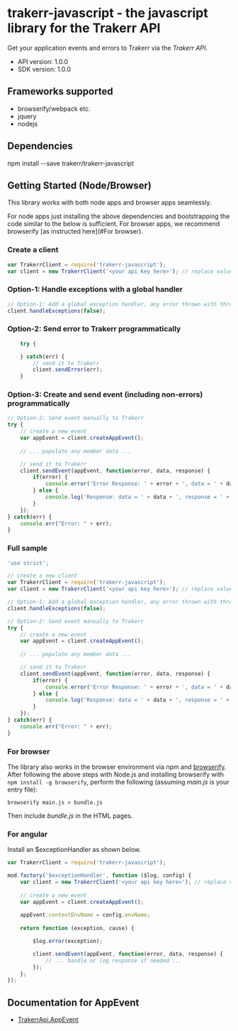 # trakerr-javascript - the javascript library for the Trakerr API

Get your application events and errors to Trakerr via the *Trakerr API*.

- API version: 1.0.0
- SDK version: 1.0.0

## Frameworks supported
- browserify/webpack etc.
- jquery 
- nodejs

## Dependencies
npm install --save trakerr/trakerr-javascript

## Getting Started (Node/Browser)

This library works with both node apps and browser apps seamlessly. 

For node apps just installing the above dependencies and bootstrapping the code similar to the below is sufficient. For browser apps, we recommend browserify [as instructed here](#For browser).

### Create a client
```javascript
var TrakerrClient = require('trakerr-javascript');
var client = new TrakerrClient('<your api key here>'); // replace value within quotes with your API key instead
```

### Option-1: Handle exceptions with a global handler
```javascript
// Option-1: Add a global exception handler, any error thrown with throw new Error('...'); will now be sent to Trakerr
client.handleExceptions(false);
```

### Option-2: Send error to Trakerr programmatically

```javascript
    try {

    } catch(err) {
        // send it to Trakerr
        client.sendError(err);
    }
```

### Option-3: Create and send event (including non-errors) programmatically
```javascript
// Option-2: Send event manually to Trakerr
try {
    // create a new event
    var appEvent = client.createAppEvent();
    
    // ... populate any member data ...

    // send it to Trakerr
    client.sendEvent(appEvent, function(error, data, response) {
        if(error) {
            console.error('Error Response: ' + error + ', data = ' + data + ', response = ' + JSON.stringify(response));
        } else {
            console.log('Response: data = ' + data + ', response = ' + JSON.stringify(response));
        }
    });
} catch(err) {
    console.err("Error: " + err);
}
```

### Full sample
```javascript
'use strict';

// create a new client
var TrakerrClient = require('trakerr-javascript');
var client = new TrakerrClient('<your api key here>'); // replace value within quotes with your API key instead

// Option-1: Add a global exception handler, any error thrown with throw new Error('...'); will now be sent to Trakerr
client.handleExceptions(false);

// Option-2: Send event manually to Trakerr
try {
    // create a new event
    var appEvent = client.createAppEvent();
    
    // ... populate any member data ...

    // send it to Trakerr
    client.sendEvent(appEvent, function(error, data, response) {
        if(error) {
            console.error('Error Response: ' + error + ', data = ' + data + ', response = ' + JSON.stringify(response));
        } else {
            console.log('Response: data = ' + data + ', response = ' + JSON.stringify(response));
        }
    });
} catch(err) {
    console.err("Error: " + err);
}
```

### For browser

The library also works in the browser environment via npm and [browserify](http://browserify.org/). After following
the above steps with Node.js and installing browserify with `npm install -g browserify`,
perform the following (assuming *main.js* is your entry file):

```shell
browserify main.js > bundle.js
```

Then include *bundle.js* in the HTML pages.

### For angular

Install an $exceptionHandler as shown below.

```javascript
var TrakerrClient = require('trakerr-javascript');

mod.factory('$exceptionHandler', function ($log, config) {
    var client = new TrakerrClient('<your api key here>'); // replace value within quotes with your API key instead
    
    // create a new event
    var appEvent = client.createAppEvent();
    
    appEvent.contextEnvName = config.envName;
    
    return function (exception, cause) {

        $log.error(exception);

        client.sendEvent(appEvent, function(error, data, response) {
            // ... handle or log response if needed ...
        });
    };
});
````

<a name="documentation-for-models"></a>
## Documentation for AppEvent

 - [TrakerrApi.AppEvent](generated/docs/AppEvent.md)


